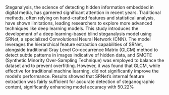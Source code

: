  
Steganalysis, the science of detecting hidden information embedded in digital media, has garnered significant attention in recent years. Traditional methods, often relying on hand-crafted features and statistical analysis, have shown limitations, leading researchers to explore more advanced techniques like deep learning models. This study introduces the development of a deep learning-based blind steganalysis model using SRNet, a specialized Convolutional Neural Network (CNN). The model leverages the hierarchical feature extraction capabilities of SRNet, alongside traditional Gray Level Co-occurrence Matrix (GLCM) method to detect subtle patterns in images indicative of hidden data, and SMOTE (Synthetic Minority Over-Sampling Technique) was employed to balance the dataset and to prevent overfitting. However, it was found that GLCM, while effective for traditional machine learning, did not significantly improve the model’s performance. Results showed that SRNet’s internal feature extraction was fairly sufficient for accurate detection of steganographic content, significantly enhancing model accuracy with 50.22%
